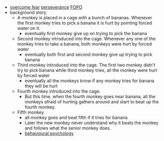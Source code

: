 - [overcome fear]() [perseverance]() [FOPO]()
- background story
    - A monkey is placed in a cage with a bunch of bananas. Whenever the first monkey tries to pick a banana it is hurt by pointing forced water on it. 
        - eventually first monkey give up on trying to pick the banana
    - Second monkey introduced into the cage. Whenever any one of the monkey tries to take a banana, both monkeys were hurt by forced water
        - eventually both first and second monkey give up trying to pick banana
    - Third monkey introduced into the cage. The first two monkey didn't try to pick banana while third monkey tries, all the monkey were hurt by forced water
        - eventually all the monkeys know if any monkey tries for banana they will be hurt
    - Fourth monkey introduced into the cage. 
        - But this time, when the fourth monkey goes near banana, all the monkeys afraid of hurting gathers around and start to beat up the fourth monkey. 
    - Fifth monkey
        - all monkey goes and beat fifth if it tries for banana
        - Later the new monkey never understand why it beats the monkey and follows what the senior monkey does.
        - [behavioural psychology]() 
